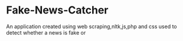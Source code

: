 # Fake-News-Catcher
An application created using web scraping,nltk,js,php and css used to detect whether a news is fake or
